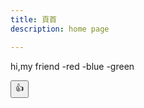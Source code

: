 ```yaml
---
title: 頁首
description: home page

---
```

hi,my friend
-red 
-blue 
-green


<form action="https://rmilab.nkust.edu.tw/api/addone" method="post">
      <input type="hidden" name="byuser" value="105862777661039174872">
      <input type="hidden" name="touser" value="105862777661039174872">
      <input type="submit" class="btn-outline-primary" value="👍">
    </form>




